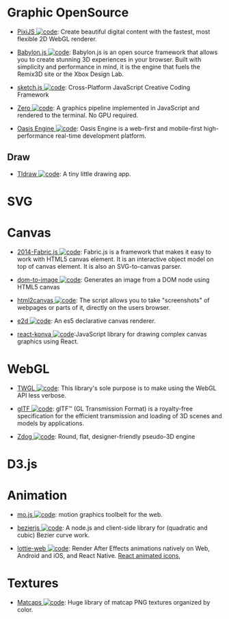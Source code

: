 # Graphic OpenSource

- [PixiJS ![code](https://shorturl.at/dlxyK)](http://www.pixijs.com/): Create beautiful digital content with the fastest, most flexible 2D WebGL renderer.

- [Babylon.js ![code](https://shorturl.at/dlxyK)](https://parg.co/b1C): Babylon.js is an open source framework that allows you to create stunning 3D experiences in your browser. Built with simplicity and performance in mind, it is the engine that fuels the Remix3D site or the Xbox Design Lab.

- [sketch.js ![code](https://shorturl.at/dlxyK)](https://github.com/soulwire/sketch.js): Cross-Platform JavaScript Creative Coding Framework

- [Zero ![code](https://shorturl.at/dlxyK)](https://github.com/sinclairzx81/zero): A graphics pipeline implemented in JavaScript and rendered to the terminal. No GPU required.

- [Oasis Engine ![code](https://shorturl.at/dlxyK)](https://github.com/oasis-engine/engine): Oasis Engine is a web-first and mobile-first high-performance real-time development platform.

## Draw

- [Tldraw ![code](https://shorturl.at/dlxyK)](https://github.com/Tldraw/Tldraw): A tiny little drawing app.

# SVG

# Canvas

- [2014-Fabric.js ![code](https://shorturl.at/dlxyK)](https://github.com/fabricjs/fabric.js): Fabric.js is a framework that makes it easy to work with HTML5 canvas element. It is an interactive object model on top of canvas element. It is also an SVG-to-canvas parser.

- [dom-to-image ![code](https://shorturl.at/dlxyK)](https://github.com/tsayen/dom-to-image): Generates an image from a DOM node using HTML5 canvas

- [html2canvas ![code](https://shorturl.at/dlxyK)](https://github.com/niklasvh/html2canvas): The script allows you to take "screenshots" of webpages or parts of it, directly on the users browser.

- [e2d ![code](https://shorturl.at/dlxyK)](https://github.com/jtenner/e2d): An es5 declarative canvas renderer.

- [react-konva ![code](https://shorturl.at/dlxyK)](https://github.com/lavrton/react-konva):JavaScript library for drawing complex canvas graphics using React.

# WebGL

- [TWGL ![code](https://shorturl.at/dlxyK)](http://twgljs.org): This library's sole purpose is to make using the WebGL API less verbose.

- [glTF ![code](https://shorturl.at/dlxyK)](https://github.com/KhronosGroup/glTF): glTF™ (GL Transmission Format) is a royalty-free specification for the efficient transmission and loading of 3D scenes and models by applications.

- [Zdog ![code](https://shorturl.at/dlxyK)](https://github.com/metafizzy/zdog): Round, flat, designer-friendly pseudo-3D engine

# D3.js

# Animation

- [mo.js ![code](https://shorturl.at/dlxyK)](https://github.com/legomushroom/mojs): motion graphics toolbelt for the web.

- [bezierjs ![code](https://shorturl.at/dlxyK)](https://github.com/Pomax/bezierjs): A node.js and client-side library for (quadratic and cubic) Bezier curve work.

- [lottie-web ![code](https://shorturl.at/dlxyK)](https://github.com/airbnb/lottie-web): Render After Effects animations natively on Web, Android and iOS, and React Native. [React animated icons](https://github.com/useAnimations/react-useanimations),

# Textures

- [Matcaps ![code](https://shorturl.at/dlxyK)](https://github.com/nidorx/matcaps): Huge library of matcap PNG textures organized by color.
